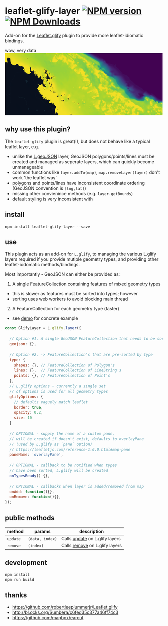 # leaflet-glify-layer [![NPM version][npm-image]][npm-url] [![NPM Downloads][npm-downloads-image]][npm-url]

Add-on for the [Leaflet.glify](https://github.com/robertleeplummerjr/Leaflet.glify) plugin to provide more leaflet-idiomatic bindings.

wow, very data
![Screenshot](/screenshots/screenshot.png?raw=true)

## why use this plugin? 

The `leaflet-glify` plugin is great(!), but does not behave like a typical leaflet layer, e.g.

- unlike the [L.geoJSON](https://leafletjs.com/reference-1.7.1.html#geojson) layer, GeoJSON polygons/points/lines must be created and managed as seperate layers, which can quickly become unmanageable
- common functions like `layer.addTo(map)`, `map.removeLayer(layer)` don't work 'the leaflet way'
- polygons and points/lines have inconsistent coordinate ordering (GeoJSON convention is `[lng,lat]`)
- missing other convienince methods (e.g. `layer.getBounds`)
- default styling is very inconsistent with


## install
```shell
npm install leaflet-glify-layer --save
```

## use

This plugin acts as an add-on for `L.glify`, to managing the various L.glify layers required if you provide mutiple geometry types, and providing other leaflet-iodomatic methods/bindings.

Most importantly - GeoJSON can either be provided as:

1. A single FeatureCollection containing features of mixed geometry types
  - this is slower as features must be sorted into types; however
  - sorting uses web workers to avoid blocking main thread
2. A FeatureCollection for each geometry type (faster)
  - see [demo](https://onaci.github.io/leaflet-glify-layer/) for concrete example

```javascript
const GlifyLayer = L.glify.layer({
  
  // Option #1. A single GeoJSON FeatureCollection that needs to be sorted
  geojson: {},

  // Option #2. -> FeatureCollection's that are pre-sorted by type 
  type: { 
    shapes: {}, // FeatureCollection of Polygon's
    lines: {},  // FeatureCollection of LineString's
    points: {}, // FeatureCollection of Point's
  },
  // L.glify options - currently a single set
  // of options is used for all geometry types
  glifyOptions: {
    // defaults vaguely match leaflet
    border: true,
    opacity: 0.2,
    size: 10
  }

  // OPTIONAL - supply the name of a custom pane,
  // will be created if doesn't exist, defaults to overlayPane
  // (used by L.glify as `pane` option)
  // https://leafletjs.com/reference-1.6.0.html#map-pane
  paneName: 'overlayPane',
  
  // OPTIONAL - callback to be notified when types 
  // have been sorted, L.glify will be created
  onTypesReady() {},

  // OPTIONAL - callbacks when layer is added/removed from map
  onAdd: function(){},
  onRemove: function(){},
});
```

## public methods

|method|params|description|
|---|---|---|
|`update`|`(data, index)`|Calls [update](https://github.com/robertleeplummerjr/Leaflet.glify#update--remove-data) on L.glify layers|
|`remove`|`(index)`|Calls [remove](https://github.com/robertleeplummerjr/Leaflet.glify#update--remove-data) on L.glify layers|


## development
```shell
npm install 
npm run build
```

## thanks
- https://github.com/robertleeplummerjr/Leaflet.glify
- http://bl.ocks.org/Sumbera/c6fed35c377a46ff74c3
- https://github.com/mapbox/earcut

[npm-image]: https://badge.fury.io/js/leaflet-glify-layer.svg
[npm-url]: https://www.npmjs.com/package/leaflet-glify-layer
[npm-downloads-image]: https://img.shields.io/npm/dt/leaflet-glify-layer.svg